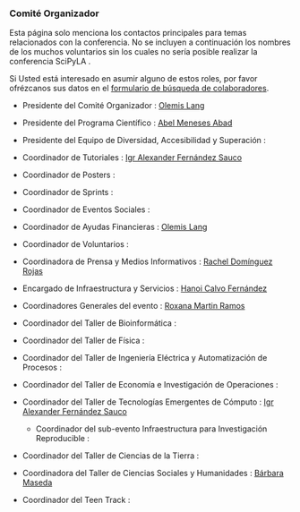 
### Comité Organizador

Esta página solo menciona los contactos principales para temas relacionados 
con la conferencia. No se incluyen a continuación los nombres de los muchos 
voluntarios sin los cuales no sería posible realizar la conferencia SciPyLA  .

Si Usted está interesado en asumir alguno de estos roles, por favor ofrézcanos 
sus datos en el [formulario de búsqueda de colaboradores](../forms/joinus).

- Presidente del Comité Organizador : [Olemis Lang](http://linkedin.com/in/olemis)
- Presidente del Programa Científico : [Abel Meneses Abad](https://cu.linkedin.com/in/abel-abel-meneses-abad-1450ba3a)
- Presidente del Equipo de Diversidad, Accesibilidad y Superación : 
- Coordinador de Tutoriales :  [Igr Alexander Fernández Sauco](https://www.linkedin.com/in/igr-alex%C3%A1nder-fern%C3%A1ndez-sa%C3%BAco-34374062/)
- Coordinador de Posters : 
- Coordinador de Sprints :
- Coordinador de Eventos Sociales : 
- Coordinador de Ayudas Financieras : [Olemis Lang](http://linkedin.com/in/olemis)
- Coordinador de Voluntarios : 
- Coordinadora de Prensa y Medios Informativos : [Rachel Domínguez Rojas](https://www.linkedin.com/in/rachel-dom%C3%ADnguez-b5271891/)
- Encargado de Infraestructura y Servicios : [Hanoi Calvo Fernández](https://www.facebook.com/hanoicalvofernandez)

- Coordinadores Generales del evento : [Roxana Martin Ramos](https://www.linkedin.com/in/roxana-martin-ramos-50711948/)
- Coordinador del Taller de Bioinformática :
- Coordinador del Taller de Física : 
- Coordinador del Taller de Ingeniería Eléctrica y Automatización de Procesos : 
- Coordinador del Taller de Economía e Investigación de Operaciones :
- Coordinador del Taller de Tecnologías Emergentes de Cómputo : [Igr Alexander Fernández Sauco](https://www.linkedin.com/in/igr-alex%C3%A1nder-fern%C3%A1ndez-sa%C3%BAco-34374062/)
  * Coordinador del sub-evento Infraestructura para Investigación Reproducible :
- Coordinador del Taller de Ciencias de la Tierra : 
- Coordinadora del Taller de Ciencias Sociales y Humanidades : [Bárbara Maseda](http://www.linkedin.com/in/barbaramaseda/)

- Coordinador del Teen Track :


